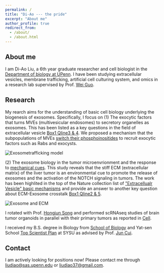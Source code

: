 ```yaml
---
permalink: /
title: "Di-Ao --- the pride"
excerpt: "About me"
author_profile: true
redirect_from: 
  - /about/
  - /about.html
---
```


About me
------
I am Di-Ao Liu, a 6th year graduate researcher and cell biologist in the [Department of biology at UPenn](https://www.bio.upenn.edu/). I have been studying extracellular vesicles, membrane trafficking, artificial cell culturing system, and omics in a research lab supervised by Prof. [Wei Guo](https://www.bio.upenn.edu/people/wei-guo). 


Research
------
My rearch aims for the understanding of basic cell biology underlying the biogenesis of exosomes. Specifically, I focus on 
(1) The exocytic factors that turns MVEs (multivesicular endosomes) to secretory organelles as exosomes. This has been listed as a key questions in the field of extracellular vesicle [Box1 Qline3 & 4](https://www.nature.com/articles/s41580-022-00460-3). We proposed a mechanism that the subpopulations of MVEs [switch their phosphoinositides](https://www.nature.com/articles/s41467-023-42661-0) to recruit exocytic factors such as Rabs and exocysts. 

![Exosometrafficking model](/images/exosometrafficking.png)

(2) The exosome biology in the tumor microenvrionment and the response to [mechanical cues](https://www.nature.com/articles/s41556-023-01092-1). This study reveals that the stiff ECM (extracellular matrix) of the liver tumor is an environmental cue to promote the release of exosomes and the activation of the NOTCH signaling in tumors. The work has been highlited in the top of the Nature collection list of ["Extracellualr Vesicle" basic mechanisms](https://www.nature.com/collections/hjjfdgedbg) and provide an answer to another key question about ECM-Exosome crosstalk [Box1 Qline2 & 5](https://www.nature.com/articles/s41580-022-00460-3). 

![Exosome and ECM](/images/stiffnessexosomemodel.png)

I rotated with Prof. [Hongjun Song](https://www.med.upenn.edu/songlab/) and performed scRNAseq studies of brain tumor organoids in parallel with their primary tumors as reported in [Cell](https://www.med.upenn.edu/songlab/assets/user-content/documents/Cell_Dec2019.pdf). 

I received my B.S. degree in Biology from [School of Biology](https://lifesciences.sysu.edu.cn/) and Yat-sen School [Top Scientist Plan](http://en.moe.gov.cn/features/PressAndInterview/Pressreleases/202001/t20200117_415852.html) at SYSU as advised by Prof. [Jun Cui](https://www.researchgate.net/profile/Jun-Cui-10). 


Contact
------

I am actively looking for positions now! Please contact me through liudiao@sas.upenn.edu or liudiao37@gmail.com.



